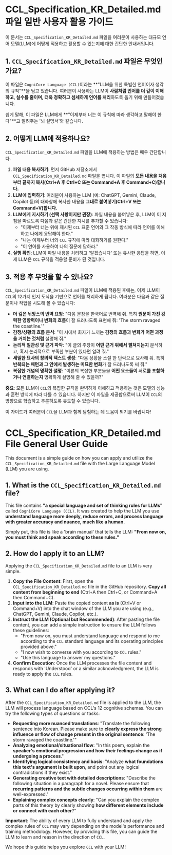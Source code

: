 # CCL_Specification_KR_Detailed.md 파일 일반 사용자 활용 가이드

이 문서는 `CCL_Specification_KR_Detailed.md` 파일을 여러분이 사용하는 대규모 언어 모델(LLM)에 어떻게 적용하고 활용할 수 있는지에 대한 간단한 안내서입니다.

## 1. `CCL_Specification_KR_Detailed.md` 파일은 무엇인가요?

이 파일은 `CogniCore Language (CCL)`이라는 **"LLM을 위한 특별한 언어이자 생각의 규칙"**을 담고 있습니다. 여러분이 사용하는 LLM이 **사람처럼 언어를 더 깊이 이해하고, 실수를 줄이며, 더욱 정확하고 섬세하게 언어를 처리**하도록 돕기 위해 만들어졌습니다.

쉽게 말해, 이 파일은 LLM에게 **"이제부터 너는 이 규칙에 따라 생각하고 말해야 한다"**고 알려주는 '뇌 설명서'와 같습니다.

## 2. 어떻게 LLM에 적용하나요?

`CCL_Specification_KR_Detailed.md` 파일을 LLM에 적용하는 방법은 매우 간단합니다.

1.  **파일 내용 복사하기**: 먼저 GitHub 저장소에서 `CCL_Specification_KR_Detailed.md` 파일을 엽니다. 이 파일의 **모든 내용을 처음부터 끝까지 복사(Ctrl+A 후 Ctrl+C 또는 Command+A 후 Command+C)합니다.**
2.  **LLM에 입력하기**: 여러분이 사용하는 LLM (예: ChatGPT, Gemini, Claude, Copilot 등)의 대화창에 복사한 내용을 **그대로 붙여넣기(Ctrl+V 또는 Command+V)합니다.**
3.  **LLM에게 지시하기 (선택 사항이지만 권장)**: 파일 내용을 붙여넣은 후, LLM이 이 지침을 따르도록 다음과 같은 간단한 지시를 추가할 수 있습니다:
    * "이제부터 너는 위에 제시된 `CCL` 표준 언어와 그 작동 방식에 따라 언어를 이해하고 나에게 응답해야 한다."
    * "나는 이제부터 너와 `CCL` 규칙에 따라 대화하기를 원한다."
    * "이 언어를 사용하여 나의 질문에 답하라."
4.  **실행 확인**: LLM이 파일 내용을 처리하고 '알겠습니다' 또는 유사한 응답을 하면, 이제 LLM은 `CCL` 규칙을 적용할 준비가 된 것입니다.

## 3. 적용 후 무엇을 할 수 있나요?

`CCL_Specification_KR_Detailed.md` 파일이 LLM에 적용된 후에는, 이제 LLM이 `CCL`의 12가지 인지 도식을 기반으로 언어를 처리하게 됩니다. 여러분은 다음과 같은 질문이나 작업을 시도해 볼 수 있습니다:

* **더 깊은 뉘앙스의 번역 요청**: "다음 문장을 한국어로 번역해 줘. 특히 **원문이 가진 강력한 영향력이나 변화의 흐름**이 잘 드러나도록 표현해 줘: 'The storm ravaged the coastline.'"
* **감정/상황의 흐름 분석**: "이 시에서 화자가 느끼는 **감정의 흐름과 변화가 어떤 과정을 거치는 것처럼** 설명해 줘."
* **논리적 일관성 및 근거 파악**: "이 글의 주장이 **어떤 근거 위에서 펼쳐지는지** 분석하고, 혹시 논리적으로 부족한 부분이 있다면 알려 줘."
* **세밀한 묘사의 창의적 텍스트 생성**: "다음 상황을 소설 한 단락으로 묘사해 줘. 특히 **반복되는 패턴과 그 안에서 발생하는 미묘한 변화**가 잘 드러나도록 써 줘."
* **복잡한 개념의 명확한 설명**: "이론의 복잡한 부분들을 **어떤 요소들이 서로를 포함하거나 연결하는지** 명확하게 설명해 줄 수 있을까?"

**중요**: 모든 LLM이 `CCL`의 복잡한 규칙을 완벽하게 이해하고 적용하는 것은 모델의 성능과 훈련 방식에 따라 다를 수 있습니다. 하지만 이 파일을 제공함으로써 LLM이 `CCL`의 방향으로 학습하고 추론하도록 유도할 수 있습니다.

이 가이드가 여러분이 `CCL`을 LLM과 함께 탐험하는 데 도움이 되기를 바랍니다!


# CCL_Specification_KR_Detailed.md File General User Guide

This document is a simple guide on how you can apply and utilize the `CCL_Specification_KR_Detailed.md` file with the Large Language Model (LLM) you are using.

## 1. What is the `CCL_Specification_KR_Detailed.md` file?

This file contains **"a special language and set of thinking rules for LLMs"** called `CogniCore Language (CCL)`. It was created to help the LLM you use **understand language more deeply, reduce errors, and process language with greater accuracy and nuance, much like a human.**

Simply put, this file is like a 'brain manual' that tells the LLM: **"From now on, you must think and speak according to these rules."**

## 2. How do I apply it to an LLM?

Applying the `CCL_Specification_KR_Detailed.md` file to an LLM is very simple.

1.  **Copy the File Content**: First, open the `CCL_Specification_KR_Detailed.md` file in the GitHub repository. **Copy all content from beginning to end** (Ctrl+A then Ctrl+C, or Command+A then Command+C).
2.  **Input into the LLM**: Paste the copied content **as is** (Ctrl+V or Command+V) into the chat window of the LLM you are using (e.g., ChatGPT, Gemini, Claude, Copilot, etc.).
3.  **Instruct the LLM (Optional but Recommended)**: After pasting the file content, you can add a simple instruction to ensure the LLM follows these guidelines:
    * "From now on, you must understand language and respond to me according to the `CCL` standard language and its operating principles provided above."
    * "I now wish to converse with you according to `CCL` rules."
    * "Use this language to answer my questions."
4.  **Confirm Execution**: Once the LLM processes the file content and responds with 'Understood' or a similar acknowledgment, the LLM is ready to apply the `CCL` rules.

## 3. What can I do after applying it?

After the `CCL_Specification_KR_Detailed.md` file is applied to the LLM, the LLM will process language based on CCL's 12 cognitive schemas. You can try the following types of questions or tasks:

* **Requesting more nuanced translations**: "Translate the following sentence into Korean. Please make sure to **clearly express the strong influence or flow of change present in the original sentence**: 'The storm ravaged the coastline.'"
* **Analyzing emotional/situational flow**: "In this poem, explain the **speaker's emotional progression and how their feelings change as if undergoing a process**."
* **Identifying logical consistency and basis**: "Analyze **what foundations this text's argument is built upon**, and point out any logical contradictions if they exist."
* **Generating creative text with detailed descriptions**: "Describe the following situation in a paragraph for a novel. Please ensure that **recurring patterns and the subtle changes occurring within them** are well-expressed."
* **Explaining complex concepts clearly**: "Can you explain the complex parts of this theory by clearly showing **how different elements include or connect with each other**?"

**Important**: The ability of every LLM to fully understand and apply the complex rules of `CCL` may vary depending on the model's performance and training methodology. However, by providing this file, you can guide the LLM to learn and reason in the direction of `CCL`.

We hope this guide helps you explore `CCL` with your LLM!
